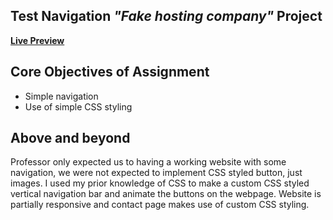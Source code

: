 ## Test Navigation *"Fake hosting company"* Project
[**Live Preview**](http://hanneswidrig.com/schlwbpj/aboutme/)

## Core Objectives of Assignment
- Simple navigation
- Use of simple CSS styling

## Above and beyond
Professor only expected us to having a working website with some navigation, we were not expected to implement CSS styled button, just images. I used my prior knowledge of CSS to make a custom CSS styled vertical navigation bar and animate the buttons on the webpage. Website is partially responsive and contact page makes use of custom CSS styling.
